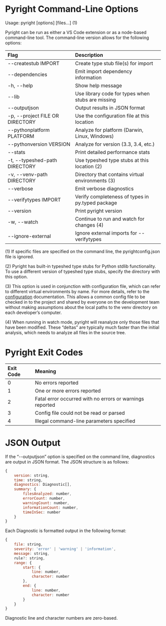 # Pyright Command-Line Options

Usage: pyright [options] [files...] (1)

Pyright can be run as either a VS Code extension or as a node-based command-line tool. The command-line version allows for the following options:

| Flag                               | Description                                           |
| :--------------------------------- | :---------------------------------------------------  |
| --createstub IMPORT                 | Create type stub file(s) for import                  |
| --dependencies                      | Emit import dependency information                   |
| -h, --help                          | Show help message                                    |
| --lib                               | Use library code for types when stubs are missing    |
| --outputjson                        | Output results in JSON format                        |
| -p, --project FILE OR DIRECTORY     | Use the configuration file at this location          |
| --pythonplatform PLATFORM           | Analyze for platform (Darwin, Linux, Windows)        |
| --pythonversion VERSION             | Analyze for version (3.3, 3.4, etc.)                 |
| --stats                             | Print detailed performance stats                     |
| -t, --typeshed-path DIRECTORY       | Use typeshed type stubs at this location (2)         |
| -v, --venv-path DIRECTORY           | Directory that contains virtual environments (3)     |
| --verbose                           | Emit verbose diagnostics                             |
| --verifytypes IMPORT                | Verify completeness of types in py.typed package     |
| --version                           | Print pyright version                                |
| -w, --watch                         | Continue to run and watch for changes (4)            |
| --ignore-external                   | Ignore external imports for --verifytypes            |

(1) If specific files are specified on the command line, the pyrightconfig.json file is ignored.

(2) Pyright has built-in typeshed type stubs for Python stdlib functionality. To use a different version of typeshed type stubs, specify the directory with this option.

(3) This option is used in conjunction with configuration file, which can refer to different virtual environments by name. For more details, refer to the [configuration](/docs/configuration.md) documentation. This allows a common config file to be checked in to the project and shared by everyone on the development team without making assumptions about the local paths to the venv directory on each developer’s computer.

(4) When running in watch mode, pyright will reanalyze only those files that have been modified. These “deltas” are typically much faster than the initial analysis, which needs to analyze all files in the source tree.


# Pyright Exit Codes

| Exit Code   | Meaning                                                           |
| :---------- | :---------------------------------------------------------------  |
| 0           | No errors reported                                                |
| 1           | One or more errors reported                                       |
| 2           | Fatal error occurred with no errors or warnings reported          |
| 3           | Config file could not be read or parsed                           |
| 4           | Illegal command-line parameters specified                         |


# JSON Output

If the “--outputjson” option is specified on the command line, diagnostics are output in JSON format. The JSON structure is as follows:
```javascript
{
    version: string,
    time: string,
    diagnostics: Diagnostic[],
    summary: {
        filesAnalyzed: number,
        errorCount: number,
        warningCount: number,
        informationCount: number,
        timeInSec: number
    }
}
```

Each Diagnostic is formatted output in the following format:

```javascript
{
    file: string,
    severity: 'error' | 'warning' | 'information',
    message: string,
    rule?: string,
    range: {
        start: {
            line: number,
            character: number
        },
        end: {
            line: number,
            character: number
        }
    }
}
```

Diagnostic line and character numbers are zero-based.
